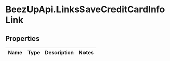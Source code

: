 # BeezUpApi.LinksSaveCreditCardInfoLink

## Properties
Name | Type | Description | Notes
------------ | ------------- | ------------- | -------------


